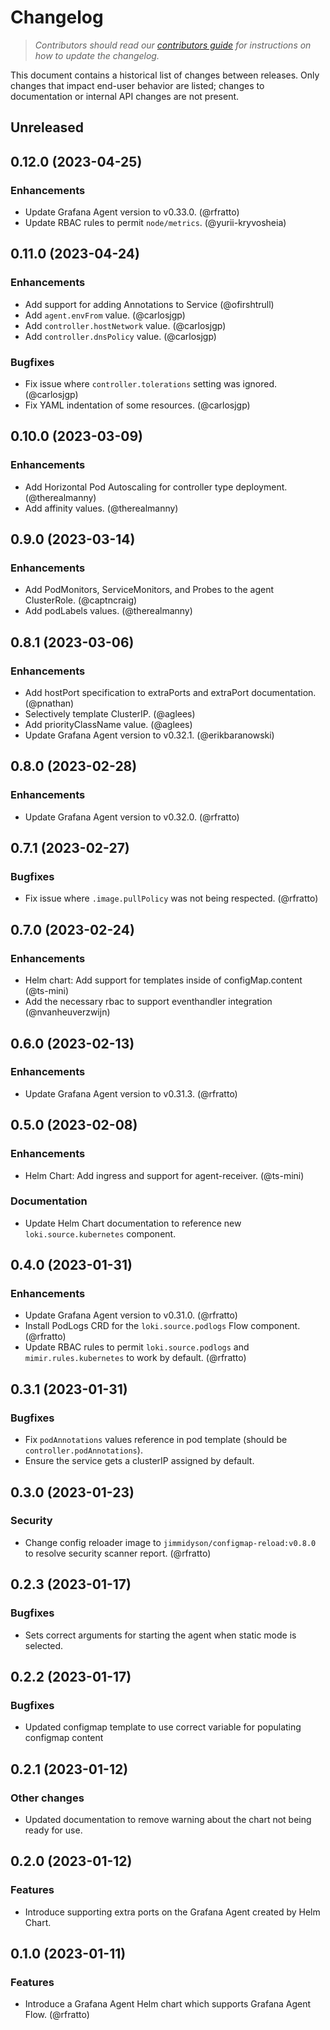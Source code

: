 # Changelog

> _Contributors should read our [contributors guide][] for instructions on how
> to update the changelog._

This document contains a historical list of changes between releases. Only
changes that impact end-user behavior are listed; changes to documentation or
internal API changes are not present.

Unreleased
----------

0.12.0 (2023-04-25)
-------------------

### Enhancements

- Update Grafana Agent version to v0.33.0. (@rfratto)
- Update RBAC rules to permit `node/metrics`. (@yurii-kryvosheia)

0.11.0 (2023-04-24)
-------------------

### Enhancements

- Add support for adding Annotations to Service (@ofirshtrull)
- Add `agent.envFrom` value. (@carlosjgp)
- Add `controller.hostNetwork` value. (@carlosjgp)
- Add `controller.dnsPolicy` value. (@carlosjgp)

### Bugfixes

- Fix issue where `controller.tolerations` setting was ignored. (@carlosjgp)
- Fix YAML indentation of some resources. (@carlosjgp)

0.10.0 (2023-03-09)
-------------------

### Enhancements

- Add Horizontal Pod Autoscaling for controller type deployment. (@therealmanny)
- Add affinity values. (@therealmanny)

0.9.0 (2023-03-14)
------------------

### Enhancements

- Add PodMonitors, ServiceMonitors, and Probes to the agent ClusterRole. (@captncraig)
- Add podLabels values. (@therealmanny)


0.8.1 (2023-03-06)
------------------

### Enhancements

- Add hostPort specification to extraPorts and extraPort documentation. (@pnathan)
- Selectively template ClusterIP. (@aglees)
- Add priorityClassName value. (@aglees)
- Update Grafana Agent version to v0.32.1. (@erikbaranowski)

0.8.0 (2023-02-28)
------------------

### Enhancements

- Update Grafana Agent version to v0.32.0. (@rfratto)

0.7.1 (2023-02-27)
------------------

### Bugfixes

- Fix issue where `.image.pullPolicy` was not being respected. (@rfratto)

0.7.0 (2023-02-24)
------------------

### Enhancements

- Helm chart: Add support for templates inside of configMap.content (@ts-mini)
- Add the necessary rbac to support eventhandler integration (@nvanheuverzwijn)


0.6.0 (2023-02-13)
------------------

### Enhancements

- Update Grafana Agent version to v0.31.3. (@rfratto)

0.5.0 (2023-02-08)
------------------

### Enhancements

- Helm Chart: Add ingress and support for agent-receiver. (@ts-mini)

### Documentation

- Update Helm Chart documentation to reference new `loki.source.kubernetes` component.

0.4.0 (2023-01-31)
------------------

### Enhancements

- Update Grafana Agent version to v0.31.0. (@rfratto)
- Install PodLogs CRD for the `loki.source.podlogs` Flow component. (@rfratto)
- Update RBAC rules to permit `loki.source.podlogs` and `mimir.rules.kubernetes` to work by default. (@rfratto)

0.3.1 (2023-01-31)
------------------

### Bugfixes

- Fix `podAnnotations` values reference in pod template (should be `controller.podAnnotations`).
- Ensure the service gets a clusterIP assigned by default.

0.3.0 (2023-01-23)
------------------

### Security

- Change config reloader image to `jimmidyson/configmap-reload:v0.8.0` to resolve security scanner report. (@rfratto)

0.2.3 (2023-01-17)
------------------

### Bugfixes

- Sets correct arguments for starting the agent when static mode is selected.

0.2.2 (2023-01-17)
------------------

### Bugfixes

- Updated configmap template to use correct variable for populating configmap content

0.2.1 (2023-01-12)
------------------

### Other changes

- Updated documentation to remove warning about the chart not being ready for
  use.

0.2.0 (2023-01-12)
------------------

### Features

- Introduce supporting extra ports on the Grafana Agent created by Helm Chart.

0.1.0 (2023-01-11)
------------------

### Features

- Introduce a Grafana Agent Helm chart which supports Grafana Agent Flow. (@rfratto)

[contributors guide]: ../../../../docs/developer/contributing.md
